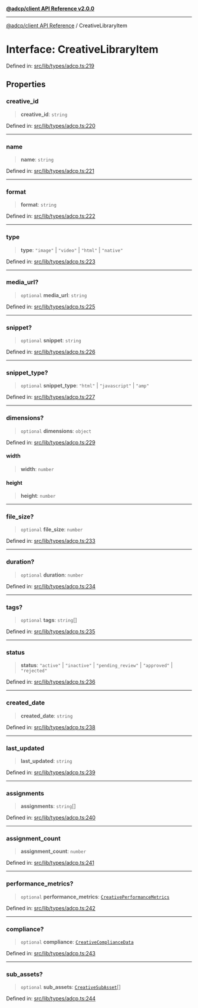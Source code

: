 [**@adcp/client API Reference v2.0.0**](../README.md)

***

[@adcp/client API Reference](../README.md) / CreativeLibraryItem

# Interface: CreativeLibraryItem

Defined in: [src/lib/types/adcp.ts:219](https://github.com/adcontextprotocol/adcp-client/blob/e8953d756e5ce5fafa76c5e8fa2f0316f0da0998/src/lib/types/adcp.ts#L219)

## Properties

### creative\_id

> **creative\_id**: `string`

Defined in: [src/lib/types/adcp.ts:220](https://github.com/adcontextprotocol/adcp-client/blob/e8953d756e5ce5fafa76c5e8fa2f0316f0da0998/src/lib/types/adcp.ts#L220)

***

### name

> **name**: `string`

Defined in: [src/lib/types/adcp.ts:221](https://github.com/adcontextprotocol/adcp-client/blob/e8953d756e5ce5fafa76c5e8fa2f0316f0da0998/src/lib/types/adcp.ts#L221)

***

### format

> **format**: `string`

Defined in: [src/lib/types/adcp.ts:222](https://github.com/adcontextprotocol/adcp-client/blob/e8953d756e5ce5fafa76c5e8fa2f0316f0da0998/src/lib/types/adcp.ts#L222)

***

### type

> **type**: `"image"` \| `"video"` \| `"html"` \| `"native"`

Defined in: [src/lib/types/adcp.ts:223](https://github.com/adcontextprotocol/adcp-client/blob/e8953d756e5ce5fafa76c5e8fa2f0316f0da0998/src/lib/types/adcp.ts#L223)

***

### media\_url?

> `optional` **media\_url**: `string`

Defined in: [src/lib/types/adcp.ts:225](https://github.com/adcontextprotocol/adcp-client/blob/e8953d756e5ce5fafa76c5e8fa2f0316f0da0998/src/lib/types/adcp.ts#L225)

***

### snippet?

> `optional` **snippet**: `string`

Defined in: [src/lib/types/adcp.ts:226](https://github.com/adcontextprotocol/adcp-client/blob/e8953d756e5ce5fafa76c5e8fa2f0316f0da0998/src/lib/types/adcp.ts#L226)

***

### snippet\_type?

> `optional` **snippet\_type**: `"html"` \| `"javascript"` \| `"amp"`

Defined in: [src/lib/types/adcp.ts:227](https://github.com/adcontextprotocol/adcp-client/blob/e8953d756e5ce5fafa76c5e8fa2f0316f0da0998/src/lib/types/adcp.ts#L227)

***

### dimensions?

> `optional` **dimensions**: `object`

Defined in: [src/lib/types/adcp.ts:229](https://github.com/adcontextprotocol/adcp-client/blob/e8953d756e5ce5fafa76c5e8fa2f0316f0da0998/src/lib/types/adcp.ts#L229)

#### width

> **width**: `number`

#### height

> **height**: `number`

***

### file\_size?

> `optional` **file\_size**: `number`

Defined in: [src/lib/types/adcp.ts:233](https://github.com/adcontextprotocol/adcp-client/blob/e8953d756e5ce5fafa76c5e8fa2f0316f0da0998/src/lib/types/adcp.ts#L233)

***

### duration?

> `optional` **duration**: `number`

Defined in: [src/lib/types/adcp.ts:234](https://github.com/adcontextprotocol/adcp-client/blob/e8953d756e5ce5fafa76c5e8fa2f0316f0da0998/src/lib/types/adcp.ts#L234)

***

### tags?

> `optional` **tags**: `string`[]

Defined in: [src/lib/types/adcp.ts:235](https://github.com/adcontextprotocol/adcp-client/blob/e8953d756e5ce5fafa76c5e8fa2f0316f0da0998/src/lib/types/adcp.ts#L235)

***

### status

> **status**: `"active"` \| `"inactive"` \| `"pending_review"` \| `"approved"` \| `"rejected"`

Defined in: [src/lib/types/adcp.ts:236](https://github.com/adcontextprotocol/adcp-client/blob/e8953d756e5ce5fafa76c5e8fa2f0316f0da0998/src/lib/types/adcp.ts#L236)

***

### created\_date

> **created\_date**: `string`

Defined in: [src/lib/types/adcp.ts:238](https://github.com/adcontextprotocol/adcp-client/blob/e8953d756e5ce5fafa76c5e8fa2f0316f0da0998/src/lib/types/adcp.ts#L238)

***

### last\_updated

> **last\_updated**: `string`

Defined in: [src/lib/types/adcp.ts:239](https://github.com/adcontextprotocol/adcp-client/blob/e8953d756e5ce5fafa76c5e8fa2f0316f0da0998/src/lib/types/adcp.ts#L239)

***

### assignments

> **assignments**: `string`[]

Defined in: [src/lib/types/adcp.ts:240](https://github.com/adcontextprotocol/adcp-client/blob/e8953d756e5ce5fafa76c5e8fa2f0316f0da0998/src/lib/types/adcp.ts#L240)

***

### assignment\_count

> **assignment\_count**: `number`

Defined in: [src/lib/types/adcp.ts:241](https://github.com/adcontextprotocol/adcp-client/blob/e8953d756e5ce5fafa76c5e8fa2f0316f0da0998/src/lib/types/adcp.ts#L241)

***

### performance\_metrics?

> `optional` **performance\_metrics**: [`CreativePerformanceMetrics`](CreativePerformanceMetrics.md)

Defined in: [src/lib/types/adcp.ts:242](https://github.com/adcontextprotocol/adcp-client/blob/e8953d756e5ce5fafa76c5e8fa2f0316f0da0998/src/lib/types/adcp.ts#L242)

***

### compliance?

> `optional` **compliance**: [`CreativeComplianceData`](CreativeComplianceData.md)

Defined in: [src/lib/types/adcp.ts:243](https://github.com/adcontextprotocol/adcp-client/blob/e8953d756e5ce5fafa76c5e8fa2f0316f0da0998/src/lib/types/adcp.ts#L243)

***

### sub\_assets?

> `optional` **sub\_assets**: [`CreativeSubAsset`](CreativeSubAsset.md)[]

Defined in: [src/lib/types/adcp.ts:244](https://github.com/adcontextprotocol/adcp-client/blob/e8953d756e5ce5fafa76c5e8fa2f0316f0da0998/src/lib/types/adcp.ts#L244)
